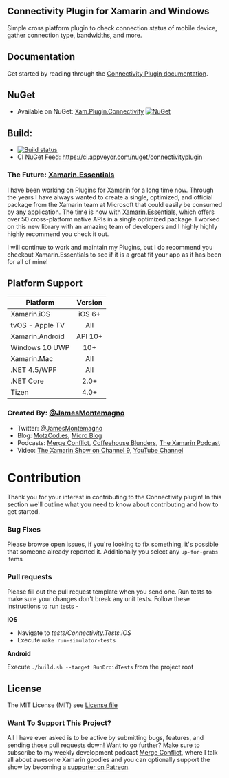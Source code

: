 ## Connectivity Plugin for Xamarin and Windows

Simple cross platform plugin to check connection status of mobile device, gather connection type, bandwidths, and more.

## Documentation
Get started by reading through the [Connectivity Plugin documentation](https://jamesmontemagno.github.io/ConnectivityPlugin/).

## NuGet
* Available on NuGet: [Xam.Plugin.Connectivity](http://www.nuget.org/packages/Xam.Plugin.Connectivity) [![NuGet](https://img.shields.io/nuget/v/Xam.Plugin.Connectivity.svg?label=NuGet)](https://www.nuget.org/packages/Xam.Plugin.Connectivity/)

## Build: 
* [![Build status](https://ci.appveyor.com/api/projects/status/k6l4x6ovp5ysfbar?svg=true)](https://ci.appveyor.com/project/JamesMontemagno/connectivityplugin)
* CI NuGet Feed: https://ci.appveyor.com/nuget/connectivityplugin

### The Future: [Xamarin.Essentials](https://docs.microsoft.com/xamarin/essentials/index?WT.mc_id=friends-0000-jamont)

I have been working on Plugins for Xamarin for a long time now. Through the years I have always wanted to create a single, optimized, and official package from the Xamarin team at Microsoft that could easily be consumed by any application. The time is now with [Xamarin.Essentials](https://docs.microsoft.com/xamarin/essentials/index?WT.mc_id=friends-0000-jamont), which offers over 50 cross-platform native APIs in a single optimized package. I worked on this new library with an amazing team of developers and I highly highly highly recommend you check it out.

I will continue to work and maintain my Plugins, but I do recommend you checkout Xamarin.Essentials to see if it is a great fit your app as it has been for all of mine!

## Platform Support

|Platform|Version|
| ------------------- | :------------------: |
|Xamarin.iOS|iOS 6+|
|tvOS - Apple TV|All|
|Xamarin.Android|API 10+|
|Windows 10 UWP|10+|
|Xamarin.Mac|All|
|.NET 4.5/WPF|All|
|.NET Core|2.0+|
|Tizen|4.0+|

### Created By: [@JamesMontemagno](http://twitter.com/jamesmontemagno)
* Twitter: [@JamesMontemagno](http://twitter.com/jamesmontemagno)
* Blog: [MotzCod.es](http://motzcod.es), [Micro Blog](http://motz.micro.blog)
* Podcasts: [Merge Conflict](http://mergeconflict.fm), [Coffeehouse Blunders](http://blunders.fm), [The Xamarin Podcast](http://xamarinpodcast.com)
* Video: [The Xamarin Show on Channel 9](http://xamarinshow.com), [YouTube Channel](https://www.youtube.com/jamesmontemagno) 
# Contribution

Thank you for your interest in contributing to the Connectivity plugin! In this section we'll outline what you need to know about contributing and how to get started.

### Bug Fixes
Please browse open issues, if you're looking to fix something, it's possible that someone already reported it. Additionally you select any `up-for-grabs` items

### Pull requests
Please fill out the pull request template when you send one.
Run tests to make sure your changes don't break any unit tests. Follow these instructions to run tests - 

**iOS**
- Navigate to _tests/Connectivity.Tests.iOS_
- Execute `make run-simulator-tests`

**Android**

Execute `./build.sh --target RunDroidTests` from the project root
## License
The MIT License (MIT) see [License file](LICENSE)

### Want To Support This Project?
All I have ever asked is to be active by submitting bugs, features, and sending those pull requests down! Want to go further? Make sure to subscribe to my weekly development podcast [Merge Conflict](http://mergeconflict.fm), where I talk all about awesome Xamarin goodies and you can optionally support the show by becoming a [supporter on Patreon](https://www.patreon.com/mergeconflictfm).
